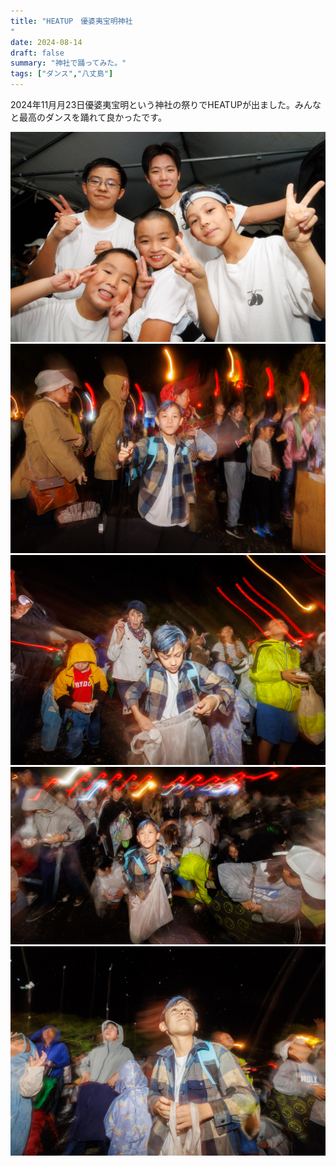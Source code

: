 ```yaml
---
title: "HEATUP　優婆夷宝明神社
"
date: 2024-08-14
draft: false
summary: "神社で踊ってみた。"
tags: ["ダンス","八丈島"]
---
```


2024年11月月23日優婆夷宝明という神社の祭りでHEATUPが出ました。みんなと最高のダンスを踊れて良かったです。

![](heatup-ubaihomei-01.jpg)
![](heatup-ubaihomei-02.jpg)
![](heatup-ubaihomei-03.jpg)
![](heatup-ubaihomei-04.jpg)
![](heatup-ubaihomei-05.jpg)
